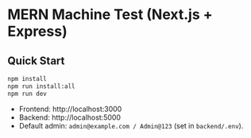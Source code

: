 # MERN Machine Test (Next.js + Express)

## Quick Start
```bash
npm install
npm run install:all
npm run dev
```
- Frontend: http://localhost:3000
- Backend:  http://localhost:5000
- Default admin: `admin@example.com / Admin@123` (set in `backend/.env`).
